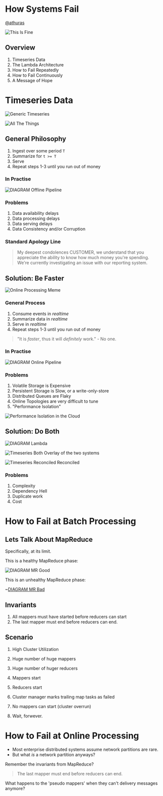 # How Systems Fail

[@athuras](https://www.twitter.com/athuras)


![This Is Fine](how_systems_fail/resources/this_is_fine.jpg)



## Overview

1. Timeseries Data
2. The Lambda Architecture
3. How to Fail Repeatedly
4. How to Fail Continuously
5. A Message of Hope



# Timeseries Data

![Generic Timeseries](how_systems_fail/resources/generic_timeseries.png)


![All The Things](how_systems_fail/resources/all_the_things.png)



## General Philosophy

1. Ingest over some period `T`
2. Summarize for `t >= T`
3. Serve
4. Repeat steps 1-3 until you run out of money



### In Practise

![DIAGRAM Offline Pipeline](how_systems_fail/resources/offline_pipeline_diagram.png)



### Problems

1. Data availability delays
2. Data processing delays
3. Data serving delays
4. Data Consistency and/or Corruption


### Standard Apology Line

> My deepest condolences CUSTOMER, we understand that you appreciate the ability to know how much money you're spending. We're currently investigating an issue with our reporting system.



## Solution: Be Faster


![Online Processing Meme](how_systems_fail/resources/fast_furious.jpg)



### General Process

1. Consume events in _realtime_
2. Summarize data in _realtime_
3. Serve in _realtime_
4. Repeat steps 1-3 until you run out of money


> "It is _faster_, thus it will _definitely_ work."
>  \- No one.


### In Practise

![DIAGRAM Online Pipeline](how_systems_fail/resources/online_pipeline_diagram.png)



### Problems

1. Volatile Storage is Expensive
2. Persistent Storage is Slow, or a write-only-store
3. Distributed Queues are Flaky
4. Online Topologies are very difficult to tune
5. "Performance Isolation"


![Performance Isolation in the Cloud](how_systems_fail/resources/performance_isolation.jpg)



## Solution: Do Both

![DIAGRAM Lambda](how_systems_fail/resources/lambda_architecture_diagram.png)


![Timeseries Both](how_systems_fail/resources/timeseries_overlap.png)
Overlay of the two systems


![Timeseries Reconciled](how_systems_fail/resources/timeseries_reconciled.png)
Reconciled



### Problems

1. Complexity
2. Dependency Hell
3. Duplicate work
4. Cost



# How to Fail at Batch Processing


## Lets Talk About MapReduce

Specifically, at its limit.


This is a healthy MapReduce phase:

![DIAGRAM MR Good](how_systems_fail/resources/good_mr.png)



This is an unhealthy MapReduce phase:

~[DIAGRAM MR Bad](how_systems_fail/resources/bad_mr.png)


## Invariants

1. All mappers must have started before reducers can start
2. The last mapper must end before reducers can end.

## Scenario

1. High Cluster Utilization
2. Huge number of huge mappers
3. Huge number of huger reducers


1. Mappers start
2. Reducers start
3. Cluster manager marks trailing map tasks as failed
4. No mappers can start (cluster overrun)
5. Wait, forwever.


# How to Fail at Online Processing

- Most enterprise distributed systems assume network partitions are rare.
- But what _is_ a network partition anyways?


Remember the invariants from MapReduce?

> The last mapper must end before reducers can end.

What happens to the 'pseudo mappers' when they can't delivery messages anymore?

